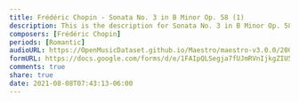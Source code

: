 ```yaml
---
title: Frédéric Chopin - Sonata No. 3 in B Minor Op. 58 (1)
description: This is the description for Sonata No. 3 in B Minor Op. 58 by Frédéric Chopin
composers: [Frédéric Chopin]
periods: [Romantic]
audioURL: https://OpenMusicDataset.github.io/Maestro/maestro-v3.0.0/2004/MIDI-Unprocessed_XP_09_R1_2004_05_ORIG_MID--AUDIO_09_R1_2004_06_Track06_wav.midi
formURL: https://docs.google.com/forms/d/e/1FAIpQLSegja7fUJmRVnIjkgZIU5GWWVjvN0AcTckN1uvzxnfietCvng/viewform
comments: true
share: true
date: 2021-08-08T07:43:13-06:00
---
```

